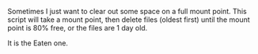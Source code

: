 Sometimes I just want to clear out some space on a full mount point.
This script will take a mount point, then delete files (oldest first)
until the mount point is 80% free, or the files are 1 day old.

It is the Eaten one.
